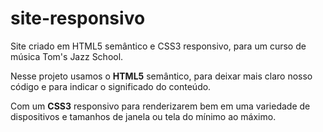 # site-responsivo

Site criado em HTML5 semântico e CSS3 responsivo, para um curso de música Tom's Jazz School.

Nesse projeto usamos o **HTML5** semântico, para deixar mais claro nosso código e para indicar o significado do conteúdo.

Com um **CSS3** responsivo para renderizarem bem em uma variedade de dispositivos e tamanhos de janela ou tela do mínimo ao máximo.
